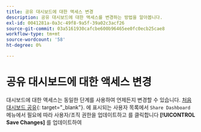 ```yaml
---
title: 공유 대시보드에 대한 액세스 변경
description: 공유 대시보드에 대한 액세스를 변경하는 방법을 알아봅니다.
exl-id: 0041281a-0a3c-49f8-9a5f-39a02c3acf26
source-git-commit: 03a5161930cafcbe600b96465ee0fc0ecb25cae8
workflow-type: tm+mt
source-wordcount: '58'
ht-degree: 0%

---
```


# 공유 대시보드에 대한 액세스 변경

대시보드에 대한 액세스는 동일한 단계를 사용하여 언제든지 변경할 수 있습니다. [처음 대시보드 공유](../../data-user/dashboards/share-dashboard-with-users.md){: target=&quot;_blank&quot;}. 에 표시되는 사용자 목록에서 `Share Dashboard` 메뉴에서 필요에 따라 사용자/조직 권한을 업데이트하고 를 클릭합니다 **[!UICONTROL Save Changes]** 를 업데이트하여
